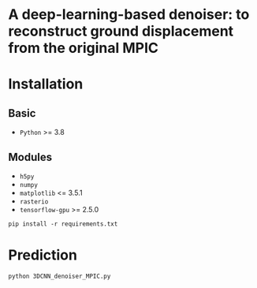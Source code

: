 # A deep-learning-based denoiser: to reconstruct ground displacement from the original MPIC

# Installation
## Basic
- `Python` >= 3.8
## Modules

- `h5py`
- `numpy`
- `matplotlib` <= 3.5.1
- `rasterio`
- `tensorflow-gpu` >= 2.5.0

```shell
pip install -r requirements.txt
```


# Prediction
```shell
python 3DCNN_denoiser_MPIC.py
```
